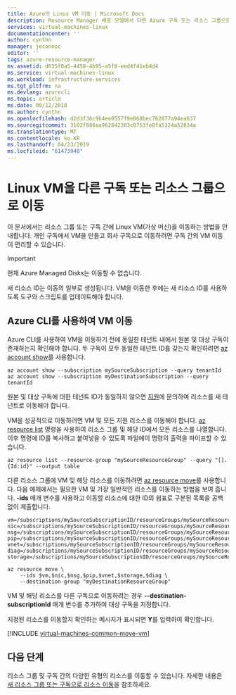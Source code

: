 ```yaml
---
title: Azure의 Linux VM 이동 | Microsoft Docs
description: Resource Manager 배포 모델에서 다른 Azure 구독 또는 리소스 그룹으로 Linux VM을 이동합니다.
services: virtual-machines-linux
documentationcenter: ''
author: cynthn
manager: jeconnoc
editor: ''
tags: azure-resource-manager
ms.assetid: d635f0a5-4458-4b95-a5f8-eed4f41eb4d4
ms.service: virtual-machines-linux
ms.workload: infrastructure-services
ms.tgt_pltfrm: na
ms.devlang: azurecli
ms.topic: article
ms.date: 09/12/2018
ms.author: cynthn
ms.openlocfilehash: d2d3f36c9b4ee0557f9e060bec762877a94ea637
ms.sourcegitcommit: 3102f886aa962842303c8753fe8fa5324a52834a
ms.translationtype: MT
ms.contentlocale: ko-KR
ms.lasthandoff: 04/23/2019
ms.locfileid: "61473948"
---
```

# <a name="move-a-linux-vm-to-another-subscription-or-resource-group"></a>Linux VM을 다른 구독 또는 리소스 그룹으로 이동
이 문서에서는 리소스 그룹 또는 구독 간에 Linux VM(가상 머신)을 이동하는 방법을 안내합니다. 개인 구독에서 VM을 만들고 회사 구독으로 이동하려면 구독 간의 VM 이동이 편리할 수 있습니다.

> [!IMPORTANT]
>현재 Azure Managed Disks는 이동할 수 없습니다. 
>
>새 리소스 ID는 이동의 일부로 생성됩니다. VM을 이동한 후에는 새 리소스 ID를 사용하도록 도구와 스크립트를 업데이트해야 합니다. 
> 
> 

## <a name="use-the-azure-cli-to-move-a-vm"></a>Azure CLI를 사용하여 VM 이동


Azure CLI를 사용하여 VM을 이동하기 전에 동일한 테넌트 내에서 원본 및 대상 구독이 존재하는지 확인해야 합니다. 두 구독이 모두 동일한 테넌트 ID를 갖는지 확인하려면 [az account show](/cli/azure/account)를 사용합니다.

```azurecli-interactive
az account show --subscription mySourceSubscription --query tenantId
az account show --subscription myDestinationSubscription --query tenantId
```
원본 및 대상 구독에 대한 테넌트 ID가 동일하지 않으면 [지원](https://portal.azure.com/#blade/Microsoft_Azure_Support/HelpAndSupportBlade/overview)에 문의하여 리소스를 새 테넌트로 이동해야 합니다.

VM을 성공적으로 이동하려면 VM 및 모든 지원 리소스를 이동해야 합니다. [az resource list](/cli/azure/resource) 명령을 사용하여 리소스 그룹 및 해당 ID에서 모든 리소스를 나열합니다. 이후 명령에 ID를 복사하고 붙여넣을 수 있도록 파일에이 명령의 출력을 파이프할 수 있습니다.

```azurecli-interactive
az resource list --resource-group "mySourceResourceGroup" --query "[].{Id:id}" --output table
```

다른 리소스 그룹에 VM 및 해당 리소스를 이동하려면 [az resource move](/cli/azure/resource)를 사용합니다. 다음 예제에서는 필요한 VM 및 가장 일반적인 리소스를 이동하는 방법을 보여 줍니다. **-ids** 매개 변수를 사용하고 이동할 리소스에 대한 ID의 쉼표로 구분된 목록을 공백 없이 제출합니다.

```azurecli-interactive
vm=/subscriptions/mySourceSubscriptionID/resourceGroups/mySourceResourceGroup/providers/Microsoft.Compute/virtualMachines/myVM
nic=/subscriptions/mySourceSubscriptionID/resourceGroups/mySourceResourceGroup/providers/Microsoft.Network/networkInterfaces/myNIC
nsg=/subscriptions/mySourceSubscriptionID/resourceGroups/mySourceResourceGroup/providers/Microsoft.Network/networkSecurityGroups/myNSG
pip=/subscriptions/mySourceSubscriptionID/resourceGroups/mySourceResourceGroup/providers/Microsoft.Network/publicIPAddresses/myPublicIPAddress
vnet=/subscriptions/mySourceSubscriptionID/resourceGroups/mySourceResourceGroup/providers/Microsoft.Network/virtualNetworks/myVNet
diag=/subscriptions/mySourceSubscriptionID/resourceGroups/mySourceResourceGroup/providers/Microsoft.Storage/storageAccounts/mydiagnosticstorageaccount
storage=/subscriptions/mySourceSubscriptionID/resourceGroups/mySourceResourceGroup/providers/Microsoft.Storage/storageAccounts/mystorageaccountname    

az resource move \
    --ids $vm,$nic,$nsg,$pip,$vnet,$storage,$diag \
    --destination-group "myDestinationResourceGroup"
```

VM 및 해당 리소스를 다른 구독으로 이동하려는 경우 **--destination-subscriptionId** 매개 변수를 추가하여 대상 구독을 지정합니다.

지정된 리소스를 이동할지 확인하는 메시지가 표시되면 **Y**를 입력하여 확인합니다.

[!INCLUDE [virtual-machines-common-move-vm](../../../includes/virtual-machines-common-move-vm.md)]

## <a name="next-steps"></a>다음 단계
리소스 그룹 및 구독 간의 다양한 유형의 리소스를 이동할 수 있습니다. 자세한 내용은 [새 리소스 그룹 또는 구독으로 리소스 이동](../../resource-group-move-resources.md)을 참조하세요.    

